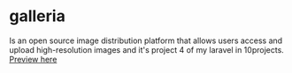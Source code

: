# galleria
Is an open source image distribution platform that allows users access and upload high-resolution images and it's project 4 of my laravel in 10projects. [Preview here](http://smog-galleria.herokuapp.com)